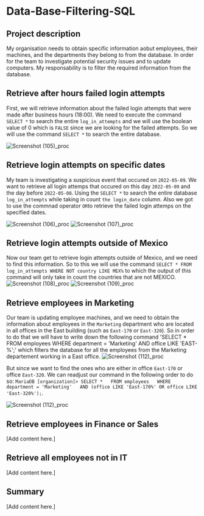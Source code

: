 # Data-Base-Filtering-SQL

## Project description
My organisation needs to obtain specific information aobut employees, their machines, and the departments they belong to from the database. In order for the team to investigate potential security issues and to update computers. My responsability is to filter the required information from the database.

## Retrieve after hours failed login attempts
First, we will retrieve information about the failed login attempts that were made after business hours (18:00). We need to execute the command `SELECT *` to search the entire `log_in_attempts` and we will use the boolean value of 0 which is `FALSE` since we are looking for the failed attempts. So we will use the command `SELECT *` to search the entire database.

![Screenshot (105)_proc](https://github.com/user-attachments/assets/98be21da-d1c4-4baf-9c45-1da21f1b934b)

## Retrieve login attempts on specific dates
My team is investigating a suspicious event that occured on `2022-05-09`. We want to retrieve all login attemps that occured on this day `2022-05-09` and the day before `2022-05-08`. Using the `SELECT *` to search the entire database `log_in_attempts` while taking in count `the login_date` column. Also we got to use the commnad operator `OR`to retrieve the failed login attemps on the specified dates.

![Screenshot (106)_proc](https://github.com/user-attachments/assets/f440fd77-cb79-4063-8bfb-66ebb16d852c)
![Screenshot (107)_proc](https://github.com/user-attachments/assets/904da667-203e-4e33-9ba1-d676bb7fdae1)

## Retrieve login attempts outside of Mexico
Now our team get to retrieve login attempts outside of Mexico, and we need to find this information. So to this we will use the  command `SELECT * FROM log_in_attempts WHERE NOT country LIKE MEX%` to which the output of this command will only take in count the countries that are not MEXICO.
![Screenshot (108)_proc](https://github.com/user-attachments/assets/5323e809-1212-4c10-a495-e432fa6db603)
![Screenshot (109)_proc](https://github.com/user-attachments/assets/238dd029-1d3b-4831-986f-377475d36262)

## Retrieve employees in Marketing
Our team is updating employee machines, and we need to obtain the information about employees in the `Marketing` department who are located in all offices in the East building (such as `East-170` or `East-320`). So in order to do that we will have to write down the following command 'SELECT * FROM employees WHERE department = 'Marketing' AND office LIKE 'EAST-%';' which filters the database for all the employees from the Marketing departement working in a East office.
![Screenshot (112)_proc](https://github.com/user-attachments/assets/13e99432-e8c8-474e-9506-45d55e30d4c6)

But since we want to find the ones who are either in  office `East-170` or office `East-320`. We can readjust our command in the following order to do so: `MariaDB [organization]> SELECT *   FROM employees   WHERE department = 'Marketing'   AND (office LIKE 'East-170%' OR office LIKE 'East-320%');`.

![Screenshot (112)_proc](https://github.com/user-attachments/assets/b1a15641-f973-4419-b983-ac2d893988e0)

## Retrieve employees in Finance or Sales
[Add content here.]

## Retrieve all employees not in IT
[Add content here.]

## Summary
[Add content here.]
